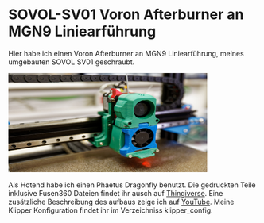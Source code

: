 # SOVOL-SV01 Voron Afterburner an MGN9 Liniearführung
Hier habe ich einen Voron Afterburner an MGN9 Liniearführung, meines umgebauten SOVOL SV01 geschraubt. 

<img src="./images/afterburner.jpg" width="400" height="200">

Als Hotend habe ich einen Phaetus Dragonfly benutzt. Die gedruckten Teile inklusive Fusen360 Dateien findet ihr ausch auf [Thingiverse](https://www.thingiverse.com/thing:4949372).
Eine zusätzliche Beschreibung des aufbaus zeige ich auf [YouTube](https://youtu.be/GP3lPlpb2eQ).
Meine Klipper Konfiguration findet ihr im Verzeichniss klipper_config.